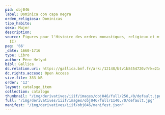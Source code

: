 ```yaml
---
pid: obj046
label: Dominica con capa negra
orden_religiosa: Dominicas
tipo_habito: 
sexo: Mujer
description: 
source: Figures pour l'Histoire des ordres monastiques, religieux et militaires (tomo
  II)
pag: '66'
_date: 1660-1716
type: Libro
author: Père Helyot
bibl: Gallica
dc.relation.uri: https://gallica.bnf.fr/ark:/12148/btv1b8454720v?rk=21459;3
dc.rights.acceso: Open Access
size.file: 333 kB
order: '13'
layout: catalogo_item
collection: catalogo
thumbnail: "/img/derivatives/iiif/images/obj046/full/250,/0/default.jpg"
full: "/img/derivatives/iiif/images/obj046/full/1140,/0/default.jpg"
manifest: "/img/derivatives/iiif/obj046/manifest.json"
---
```

